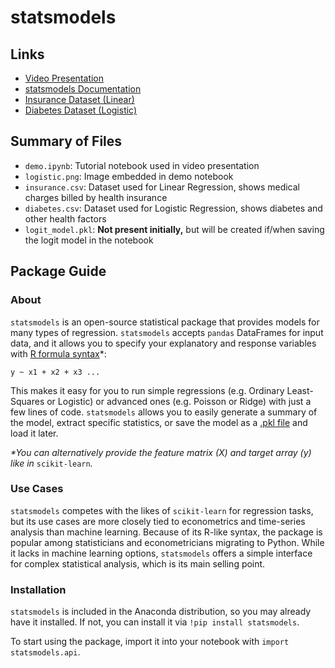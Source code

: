 # statsmodels

## Links

- [Video Presentation](https://youtu.be/1OJGA71EZ1c)
- [statsmodels Documentation](https://www.statsmodels.org/stable/index.html)
- [Insurance Dataset (Linear)](https://www.kaggle.com/mirichoi0218/insurance)
- [Diabetes Dataset (Logistic)](https://www.kaggle.com/uciml/pima-indians-diabetes-database)

## Summary of Files

- `demo.ipynb`: Tutorial notebook used in video presentation
- `logistic.png`: Image embedded in demo notebook
- `insurance.csv`: Dataset used for Linear Regression, shows medical charges billed by health insurance
- `diabetes.csv`: Dataset used for Logistic Regression, shows diabetes and other health factors
- `logit_model.pkl`: <b>Not present initially,</b> but will be created if/when saving the logit model in the notebook

## Package Guide

### About

`statsmodels` is an open-source statistical package that provides models for many types of regression. `statsmodels` accepts `pandas` DataFrames for input data, and it allows you to specify your explanatory and response variables with [R formula syntax](https://thomasleeper.com/Rcourse/Tutorials/formulae.html)*:

`y ~ x1 + x2 + x3 ...`

This makes it easy for you to run simple regressions (e.g. Ordinary Least-Squares or Logistic) or advanced ones (e.g. Poisson or Ridge) with just a few lines of code. `statsmodels` allows you to easily generate a summary of the model, extract specific statistics, or save the model as a [.pkl file](https://docs.python.org/3/library/pickle.html) and load it later.

<i>*You can alternatively provide the feature matrix (X) and target array (y) like in </i>`scikit-learn`<i>.</i>

### Use Cases

`statsmodels` competes with the likes of `scikit-learn` for regression tasks, but its use cases are more closely tied to econometrics and time-series analysis than machine learning. Because of its R-like syntax, the package is popular among statisticians and econometricians migrating to Python. While it lacks in machine learning options, `statsmodels` offers a simple interface for complex statistical analysis, which is its main selling point.

### Installation

`statsmodels` is included in the Anaconda distribution, so you may already have it installed. If not, you can install it via `!pip install statsmodels`.

To start using the package, import it into your notebook with `import statsmodels.api`.
